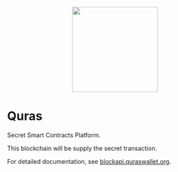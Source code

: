 <p align="center">
<img
    src="http://blockapi.quraswallet.org/quras/img/logo1.png"
    width="200px">
</p>

# Quras
Secret Smart Contracts Platform.

This blockchain will be supply the secret transaction.

For detailed documentation, see [blockapi.quraswallet.org](http://blockapi.quraswallet.org/quras-js/docs/en/whitepaper/wp-virtualmachine.html).

